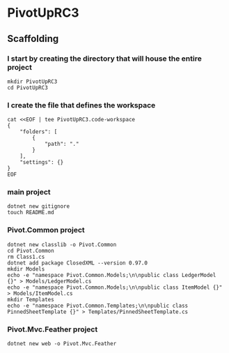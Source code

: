 # PivotUpRC3

## Scaffolding

### I start by creating the directory that will house the entire project

```shell
mkdir PivotUpRC3
cd PivotUpRC3
```

### I create the file that defines the workspace

```shell
cat <<EOF | tee PivotUpRC3.code-workspace
{
	"folders": [
		{
			"path": "."
		}
	],
	"settings": {}
}
EOF
```

### main project

```shell
dotnet new gitignore
touch README.md
```

### Pivot.Common project

```shell
dotnet new classlib -o Pivot.Common
cd Pivot.Common
rm Class1.cs
dotnet add package ClosedXML --version 0.97.0
mkdir Models
echo -e "namespace Pivot.Common.Models;\n\npublic class LedgerModel {}" > Models/LedgerModel.cs
echo -e "namespace Pivot.Common.Models;\n\npublic class ItemModel {}" > Models/ItemModel.cs
mkdir Templates
echo -e "namespace Pivot.Common.Templates;\n\npublic class PinnedSheetTemplate {}" > Templates/PinnedSheetTemplate.cs
```

### Pivot.Mvc.Feather project

```shell
dotnet new web -o Pivot.Mvc.Feather
```
